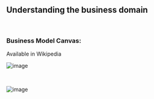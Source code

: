 ## Understanding the business domain

<br>

### Business Model Canvas:

Available in Wikipedia

![image](https://user-images.githubusercontent.com/12099889/144759205-3a5a3ac9-262a-41d9-b25b-29ab420f58d9.png)

<br>

![image](https://user-images.githubusercontent.com/12099889/144759323-93b0db24-69fb-48be-ada4-61b2b70c5825.png)

